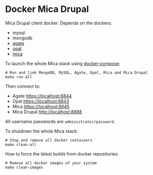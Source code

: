 Docker Mica Drupal
==================

Mica Drupal client docker. Depends on the dockers:

* mysql
* mongodb
* [agate](https://hub.docker.com/r/obiba/agate/)
* [opal](https://hub.docker.com/r/obiba/opal/)
* [mica](https://hub.docker.com/r/obiba/mica/)

To launch the whole Mica stack using [docker-compose](https://docs.docker.com/compose/):

```
# Run and link MongoDB, MySQL, Agate, Opal, Mica and Mica Drupal
make run-all
```

Then connect to:

* Agate [https://localhost:8844](https://localhost:8844)
* Opal [https://localhost:8843](https://localhost:8843)
* Mica [https://localhost:8845](https://localhost:8845)
* Mica Drupal [http://localhost:8888](http://localhost:8888)

All username passwords are `administrator/password`.

To shutdown the whole Mica stack:

```
# Stop and remove all docker containers
make clean-all
```

How to force the latest builds from docker repositories:

```
# Remove all docker images of your system
make clean-images
```

